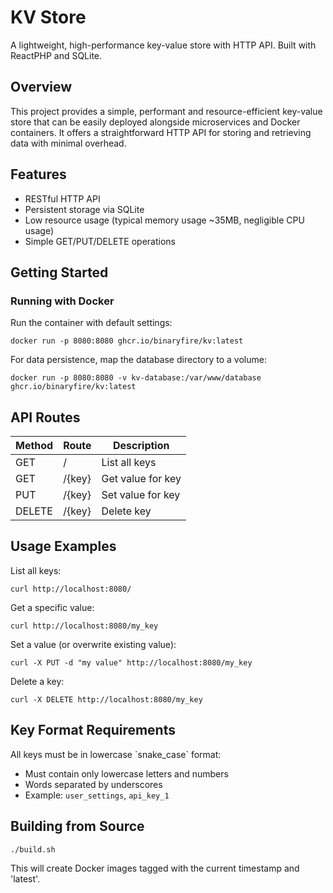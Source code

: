 # KV Store

A lightweight, high-performance key-value store with HTTP API. Built with ReactPHP and SQLite.

## Overview

This project provides a simple, performant and resource-efficient key-value store that can be easily deployed alongside microservices and Docker containers. It offers a straightforward HTTP API for storing and retrieving data with minimal overhead.

## Features

*   RESTful HTTP API
*   Persistent storage via SQLite
*   Low resource usage (typical memory usage ~35MB, negligible CPU usage)
*   Simple GET/PUT/DELETE operations

## Getting Started

### Running with Docker

Run the container with default settings:

```
docker run -p 8080:8080 ghcr.io/binaryfire/kv:latest
```

For data persistence, map the database directory to a volume:

```
docker run -p 8080:8080 -v kv-database:/var/www/database ghcr.io/binaryfire/kv:latest
```

## API Routes

| Method | Route | Description |
| --- | --- | --- |
| GET | / | List all keys |
| GET | /{key} | Get value for key |
| PUT | /{key} | Set value for key |
| DELETE | /{key} | Delete key |

## Usage Examples

List all keys:

```
curl http://localhost:8080/
```

Get a specific value:

```
curl http://localhost:8080/my_key
```

Set a value (or overwrite existing value):

```
curl -X PUT -d "my value" http://localhost:8080/my_key
```

Delete a key:

```
curl -X DELETE http://localhost:8080/my_key
```

## Key Format Requirements

All keys must be in lowercase \`snake\_case\` format:

*   Must contain only lowercase letters and numbers
*   Words separated by underscores
*   Example: `user_settings`, `api_key_1`

## Building from Source

```
./build.sh
```

This will create Docker images tagged with the current timestamp and 'latest'.